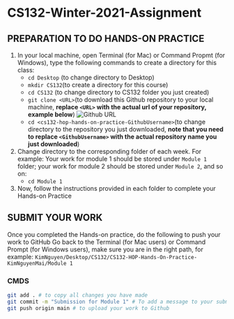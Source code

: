 # CS132-Winter-2021-Assignment

## PREPARATION TO DO HANDS-ON PRACTICE

1. In your local machine, open Terminal (for Mac) or Command Propmt (for Windows), type the following commands to create a directory for this class:
   - `cd Desktop` (to change directory to Desktop)
   - `mkdir CS132`(to create a directory for this course)
   - `cd CS132` (to change directory to CS132 folder you just created)
   - `git clone <URL>`(to download this Github repository to your local machine, **replace `<URL>` with the actual url of your repository, example below**)
![Github URL](github-url.png)
   - `cd <cs132-hop-hands-on-practice-GithubUsername>`(to change directory to the repository you just downloaded, **note that you need to replace `<GithubUsername>` with the actual repository name you just downloaded**)
1. Change directory to the corresponding folder of each week. For example: Your work for module 1 should be stored under `Module 1` folder; your work for module 2 should be stored under `Module 2`, and so on:
   - `cd Module 1`
1. Now, follow the instructions provided in each folder to complete your Hands-on Practice

## SUBMIT YOUR WORK

Once you completed the Hands-on practice, do the following to push your work to GitHub
Go back to the Terminal (for Mac users) or Command Prompt (for Windows users), make sure you are in the right path, for example:
`KimNguyen/Desktop/CS132/CS132-HOP-Hands-On-Practice-KimNguyenMai/Module 1`

### CMDS

```bash
git add . # to copy all changes you have made
git commit -m "Submission for Module 1" # To add a message to your submission
git push origin main # to upload your work to Github
```
